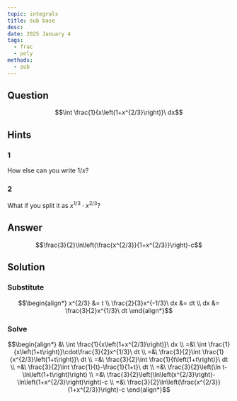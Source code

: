 ```yaml
---
topic: integrals
title: sub base
desc: 
date: 2025 January 4
tags:
  - frac
  - poly
methods:
  - sub
---
```



## Question
```math
\int \frac{1}{x\left(1+x^{2/3}\right)}\ dx
```


## Hints

### 1
How else can you write $1/x$?

### 2
What if you split it as $x^{1/3} \cdot x^{2/3}$?


## Answer
```math
\frac{3}{2}\ln\left(\frac{x^{2/3}}{1+x^{2/3}}\right)-c
```


## Solution

### Substitute
```math
\begin{align*}
  x^{2/3} &= t
  \\ \frac{2}{3}x^{-1/3}\ dx &= dt
  \\ dx &= \frac{3}{2}x^{1/3}\ dt
\end{align*}
```

### Solve
```math
\begin{align*}
  &\ \int \frac{1}{x\left(1+x^{2/3}\right)}\ dx
  \\ =&\ \int \frac{1}{x\left(1+t\right)}\cdot\frac{3}{2}x^{1/3}\ dt
  \\ =&\ \frac{3}{2}\int \frac{1}{x^{2/3}\left(1+t\right)}\ dt
  \\ =&\ \frac{3}{2}\int \frac{1}{t\left(1+t\right)}\ dt
  \\ =&\ \frac{3}{2}\int \frac{1}{t}-\frac{1}{1+t}\ dt
  \\ =&\ \frac{3}{2}\left(\ln t-\ln\left(1+t\right)\right)
  \\ =&\ \frac{3}{2}\left(\ln\left(x^{2/3}\right)-\ln\left(1+x^{2/3}\right)\right)-c
  \\ =&\ \frac{3}{2}\ln\left(\frac{x^{2/3}}{1+x^{2/3}}\right)-c
\end{align*}
```
